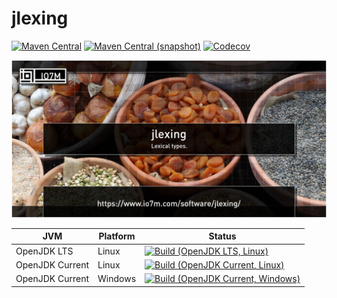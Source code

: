 jlexing
===

[![Maven Central](https://img.shields.io/maven-central/v/com.io7m.jlexing/com.io7m.jlexing.svg?style=flat-square)](http://search.maven.org/#search%7Cga%7C1%7Cg%3A%22com.io7m.jlexing%22)
[![Maven Central (snapshot)](https://img.shields.io/nexus/s/https/oss.sonatype.org/com.io7m.jlexing/com.io7m.jlexing.svg?style=flat-square)](https://oss.sonatype.org/content/repositories/snapshots/com/io7m/jlexing/)
[![Codecov](https://img.shields.io/codecov/c/github/io7m/jlexing.svg?style=flat-square)](https://codecov.io/gh/io7m/jlexing)

![jlexing](./src/site/resources/jlexing.jpg?raw=true)

| JVM             | Platform | Status |
|-----------------|----------|--------|
| OpenJDK LTS     | Linux    | [![Build (OpenJDK LTS, Linux)](https://img.shields.io/github/workflow/status/io7m/jlexing/main-openjdk_lts-linux)](https://github.com/io7m/jlexing/actions?query=workflow%3Amain-openjdk_lts-linux) |
| OpenJDK Current | Linux    | [![Build (OpenJDK Current, Linux)](https://img.shields.io/github/workflow/status/io7m/jlexing/main-openjdk_current-linux)](https://github.com/io7m/jlexing/actions?query=workflow%3Amain-openjdk_current-linux)
| OpenJDK Current | Windows  | [![Build (OpenJDK Current, Windows)](https://img.shields.io/github/workflow/status/io7m/jlexing/main-openjdk_current-windows)](https://github.com/io7m/jlexing/actions?query=workflow%3Amain-openjdk_current-windows)

